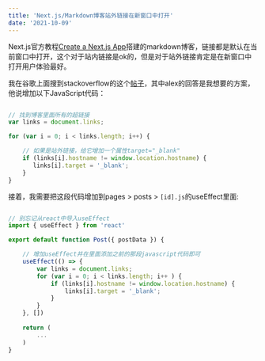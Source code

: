 ```yaml
---
title: 'Next.js/Markdown博客站外链接在新窗口中打开'
date: '2021-10-09'
---
```


Next.js官方教程[Create a Next.js App](https://nextjs.org/learn/basics/create-nextjs-app)搭建的markdown博客，链接都是默认在当前窗口中打开，这个对于站内链接是ok的，但是对于站外链接肯定是在新窗口中打开用户体验最好。

我在谷歌上面搜到stackoverflow的这个[帖子](https://stackoverflow.com/questions/4425198/can-i-create-links-with-target-blank-in-markdown)，其中alex的回答是我想要的方案，他说增加以下JavaScript代码：
```javascript

// 找到博客里面所有的超链接
var links = document.links;

for (var i = 0; i < links.length; i++) {

    // 如果是站外链接，给它增加一个属性target="_blank"
    if (links[i].hostname != window.location.hostname) {
       links[i].target = '_blank';
    } 
}

```

接着，我需要把这段代码增加到pages > posts > `[id].js`的useEffect里面:

```javascript

// 别忘记从react中导入useEffect
import { useEffect } from 'react'

export default function Post({ postData }) {

    // 增加useEffect并在里面添加之前的那段javascript代码即可
    useEffect(() => {
        var links = document.links;
        for (var i = 0; i < links.length; i++ ) {
            if (links[i].hostname != window.location.hostname) {
                links[i].target = '_blank';
            }
        }
    }, [])
  
    return (
        ...
    )
}

```